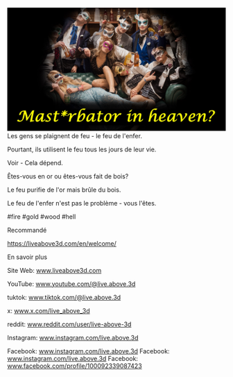 ![Video cover image](../cover.jpg)
Les gens se plaignent de feu - le feu de l'enfer.

Pourtant, ils utilisent le feu tous les jours de leur vie.

Voir - Cela dépend.

Êtes-vous en or ou êtes-vous fait de bois?

Le feu purifie de l'or mais brûle du bois.

Le feu de l'enfer n'est pas le problème - vous l'êtes.


#fire #gold #wood #hell


Recommandé

https://liveabove3d.com/en/welcome/


En savoir plus

Site Web: www.liveabove3d.com

YouTube: www.youtube.com/@live.above.3d

tuktok: www.tiktok.com/@live.above.3d

x: www.x.com/live_above_3d

reddit: www.reddit.com/user/live-above-3d

Instagram: www.instagram.com/live.above.3d

Facebook: www.instagram.com/live.above.3d
Facebook: www.instagram.com/live.above.3d
Facebook: www.facebook.com/profile/100092339087423